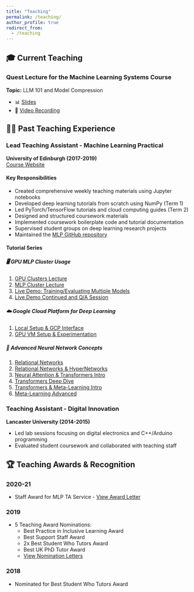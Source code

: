 ```yaml
---
title: "Teaching"
permalink: /teaching/
author_profile: true
redirect_from:
  - /teaching
---
```


## 🎓 Current Teaching

### Quest Lecture for the Machine Learning Systems Course
**Topic:** LLM 101 and Model Compression
- 📊 [Slides](https://docs.google.com/presentation/d/1Daz0Fhb6e62m9VHDo95k_OTVE2N48UP5eVlPAsjo9Cc/edit?usp=sharing)
- 🎥 [Video Recording](https://drive.google.com/file/d/1OTdqPNlF9JptRAFJI4AYvH6H5BR2cpcg/view?usp=sharing)

## 👨‍🏫 Past Teaching Experience

### Lead Teaching Assistant - Machine Learning Practical
**University of Edinburgh (2017-2019)**  
[Course Website](http://www.inf.ed.ac.uk/teaching/courses/mlp/index-2018.html)

#### Key Responsibilities
- Created comprehensive weekly teaching materials using Jupyter notebooks
- Developed deep learning tutorials from scratch using NumPy (Term 1)
- Led PyTorch/TensorFlow tutorials and cloud computing guides (Term 2)
- Designed and structured coursework materials
- Implemented coursework boilerplate code and tutorial documentation
- Supervised student groups on deep learning research projects
- Maintained the [MLP GitHub repository](https://github.com/VICO-UoE/mlpractical/blob/mlp2020-21/mlp_cluster_tutorial/README.md)

#### Tutorial Series

##### 🖥️ GPU MLP Cluster Usage
1. [GPU Clusters Lecture](https://drive.google.com/file/d/1mdM8QnFTG0XXcw6jXV0GmBzis5YQLPwH/view?usp=sharing)
2. [MLP Cluster Lecture](https://drive.google.com/file/d/1tI1LmS59rSvkKTyDCA7tsR1384tBe8CL/view?usp=sharing)
3. [Live Demo: Training/Evaluating Multiple Models](https://drive.google.com/file/d/1SrLYBhJjNycY-T9KSyAqThqRFcwtdCXc/view?usp=sharing)
4. [Live Demo Continued and Q/A Session](https://drive.google.com/file/d/1x9r0VxvYgVr-nKChZ4X3KOtKmpCCF4xZ/view?usp=sharing)

##### ☁️ Google Cloud Platform for Deep Learning
1. [Local Setup & GCP Interface](https://drive.google.com/file/d/1uIL_34S39GFKVnw-Oh3xDbunWj50bqZY/view?usp=sharing)
2. [GPU VM Setup & Experimentation](https://drive.google.com/file/d/1z1SnQmW5OS--wYBZTeCi595MU9f32k0k/view?usp=sharing)

##### 🧠 Advanced Neural Network Concepts
1. [Relational Networks](https://drive.google.com/file/d/1dtHnC8gD8jCeZo0XjOhkBfNBAltHt7Tg/view?usp=sharing)
2. [Relational Networks & HyperNetworks](https://drive.google.com/file/d/1wQA5JgAMTb8zlXTO19bkfzhfuvPjfI91/view?usp=sharing)
3. [Neural Attention & Transformers Intro](https://drive.google.com/file/d/1nAjU-gYLXEBcScaw8SSdmejwYCFvIREy/view?usp=sharing)
4. [Transformers Deep Dive](https://drive.google.com/file/d/1thunCFGm8TG6mKyy72qkzNn-vENYBNdW/view?usp=sharing)
5. [Transformers & Meta-Learning Intro](https://drive.google.com/file/d/1y7mSvtijRY_x-Y8pWiit_CiA4-L72mey/view?usp=sharing)
6. [Meta-Learning Advanced](https://drive.google.com/file/d/1Yz00M4udo9G3BSnukKvkvH0m4dYtqnnu/view?usp=sharing)

### Teaching Assistant - Digital Innovation
**Lancaster University (2014-2015)**
- Led lab sessions focusing on digital electronics and C++/Arduino programming
- Evaluated student coursework and collaborated with teaching staff

## 🏆 Teaching Awards & Recognition

### 2020-21
- Staff Award for MLP TA Service - [View Award Letter](/awards/)

### 2019
- 5 Teaching Award Nominations:
  - Best Practice in Inclusive Learning Award
  - Best Support Staff Award
  - 2x Best Student Who Tutors Award
  - Best UK PhD Tutor Award
  - [View Nomination Letters](/nominations/)

### 2018
- Nominated for Best Student Who Tutors Award
